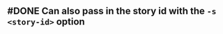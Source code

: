 ## #DONE Can also pass in the story id with the `-s <story-id>` option
<!--  #task -->
<!-- created:2023-09-13T01:06:24.185Z task-id:CbnFx group:"Ungrouped Tasks" story-id:List-tasks-in-a-story order:-20 completed:2023-10-01T17:34:03.939Z -->
